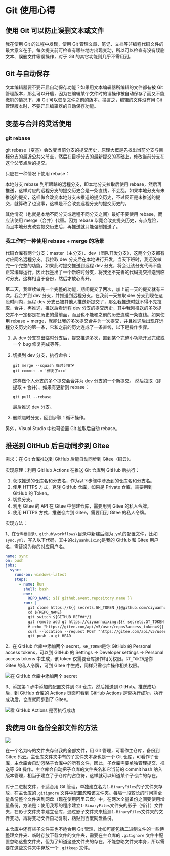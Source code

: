 # Git 使用心得

## 使用 Git 可以防止误删文本或文件

我在使用 Git 的过程中发现，使用 Git 管理文章、笔记、文档等非编程代码文件的最大意义在于，每次提交前可检查有哪些地方出现变动，所以可以检查有没有误删文本、误删文件等误操作，对于 Git 的其它功能则几乎不需用到。

## Git 与自动保存

文本编辑器要不要开启自动保存功能？如果用文本编辑器所编辑的文件都有被 Git 管理版本，那么可以开启，因为在编辑某个文件时的误操作被自动保存了而又不能撤销的情况下，用 Git 可以恢复文件之前的版本。换言之，编辑的文件没有用 Git 管理版本时，不要开启编辑器的自动保存功能。

## 变基与合并的灵活使用

### git rebase

git rebase（变基）会改变当前分支的提交历史，原理大概是先找出当前分支与目标分支的最近公共父节点，然后在目标分支的最新提交的基础上，修改当前分支在这个父节点后的提交。

只应在一种情况下使用 rebase：

本地分支 rebase 到所跟踪的远程分支，即本地分支拉取后使用 rebase，然后再推送，这样对应的远程分支的提交历史会是一条直线，不会乱。如果本地分支有未推送的提交，这样做会改变本地分支未推送的提交历史，不过反正是未推送的提交，就算改了也没事，这样是不会改变远程分支的提交历史的。

其他情况（也就是本地不同分支或远程不同分支之间）最好不要使用 rebase，而应该使用 merge（合并）代替。因为 rebase 毕竟会改变提交历史，有点危险，而且本地分支改变提交历史后，再推送就只能强制推送了。

### 我工作时一种使用 rebase + merge 的场景

代码仓库有两个分支：master（主分支）、dev（团队开发分支），这两个分支都有对应同名远程分支。我拉取 dev 分支后在本地进行开发，当天下班时，我还没做完一个完整的功能，如果此时提交推送到远程 dev 分支，将会让该分支代码不能正常编译运行。因此我签出了一个新临时分支，将我还不完善的代码提交推送到临时分支，这样相当于备份，然后才放心离开。

第二天，我继续做完一个完整的功能，期间提交了两次，加上前一天的提交就有三次。我合并到 dev 分支，并推送到远程分支。在我前一天拉取 dev 分支到现在这段时间内，远程 dev 分支已被其他人推送新提交了，那么我推送时就不得不先拉取、合并，再推送，推送后看远程 dev 分支的提交历史，其中我刚推送的多次提交并不一定都是在历史的最前面，而且也不能和之前的历史连成一条直线。如果使用 rebase + merge，就能让我的多次提交合并为一次提交，并且推送后出现在远程分支历史的第一条，它和之前的历史连成了一条直线，以下是操作步骤。

1. 从 dev 分支签出临时分支后，提交推送多次，直到某个完整小功能开发完成或一个 bug 修复完成等等。

2. 切换到 dev 分支，执行命令：

   ```git
   git merge --squash 临时分支名
   git commit -m '修复了xxx'
   ```

   这样做个人分支的多个提交会合并为 dev 分支的一个新提交。
   然后拉取（即提取 + 合并）、如果有更新则 rebase：

   ```git
   git pull --rebase
   ```


   最后推送 dev 分支。

3. 删除临时分支，回到步骤 1 循环操作。



另外，Visual Studio 中也可设置 Git 拉取后自动 rebase。

## 推送到 GitHub 后自动同步到 Gitee

需求：在 Git 仓库推送到 GitHub 后能自动同步到 Gitee（码云）。

实现原理：利用 GitHub Actions 在推送 Git 仓库到 GitHub 后执行：

1. 获取推送的仓库名和分支名，作为以下步骤中涉及到的仓库名和分支名。
2. 使用 HTTPS 方式，克隆 GitHub 仓库，如果是 Private 仓库，需要用到 GitHub 的 Token。
3. 切换分支。
4. 利用 Gitee 的 API 在 Gitee 中创建仓库，需要用到 Gitee 的私人令牌。
5. 使用 HTTPS 方式，推送仓库到 Gitee，需要用到 Gitee 的私人令牌。

实现方法：

1、在`仓库根目录\.github\workflows\`目录中新建后缀为`.yml`的配置文件，比如`sync.yml`，写入以下代码，其中的`ciyuanhuixing`是我的 GitHub 和 Gitee 用户名，需替换为你的对应用户名。

```yaml
name: sync
on: push
jobs:
  sync:
    runs-on: windows-latest
    steps:
      - name: Run
        shell: bash
        env:
          REPO_NAME: ${{ github.event.repository.name }}
        run: |
          git clone https://${{ secrets.GH_TOKEN }}@github.com/ciyuanhuixing/${REPO_NAME}.git
          cd ${REPO_NAME}
          git switch ${GITHUB_REF##*/}
          git remote add gt https://ciyuanhuixing:${{ secrets.GT_TOKEN }}@gitee.com/ciyuanhuixing/${REPO_NAME}.git
          # echo "https://gitee.com/api/v5/user/repos?access_token=${{ secrets.GT_TOKEN }}&name=$REPO_NAME&private=true&path=$REPO_NAME"
          curl --location --request POST "https://gitee.com/api/v5/user/repos?access_token=${{ secrets.GT_TOKEN }}&name=$REPO_NAME&private=true&path=$REPO_NAME"
          git push -u gt HEAD

```

2、在 GitHub 仓库中添加两个 secret。`GH_TOKEN`是你 GitHub 的 Personal access tokens，可以到 GitHub 的 Settings → Developer settings → Personal access tokens 中生成，该 token 仅需要仓库操作相关权限。`GT_TOKEN`是你 Gitee 的私人令牌，可到 Gitee 中生成，同样只需仓库操作相关权限。

![在 GitHub 仓库中添加两个 secret](C:\My\1-BinaryFiles\9-MarkdownFileImages\image-20211101223052443.png)

3、添加第 1 步中添加的配置文件到 Git 仓库，然后推送到 GitHub。推送成功后，到 GitHub 仓库的 Actions 页面可看到 GitHub Actions 是否执行成功，执行成功后，仓库就同步到了 Gitee。

![看 GitHub Actions 是否执行成功](C:\My\1-BinaryFiles\9-MarkdownFileImages\image-20211101224333185.png)

## 我使用 Git 备份全部文件的方法

![](C:\My\1-BinaryFiles\9-MarkdownFileImages\image-20211029031701541.png)

在一个名为`My`的文件夹存储我的全部文件，用 Git 管理，可看作主仓库，备份到 Gitee 码云。主仓库文件夹中有的子文件夹本身也是一个 Git 仓库，可看作子仓库，主仓库会自动忽略子仓库中的所有文件，因此，子仓库需要单独管理提交、推送等 Git 操作。主仓库会自动把子仓库的文件夹名和它当前的 commit hash 纳入版本管理，相当于建立了子仓库的占位符，这样就可以知道某个子仓库的存在。

对于二进制文件，不适合用 Git 管理，单独建立名为`1-BinaryFiles`的子文件夹存放，在主仓库的`.gitignore` 文件中配置忽略该文件夹。每隔一段较长的时间需全量备份整个文件夹到网盘（现在使用阿里云盘）中。在两次全量备份之间要使用增量备份，方法是：使用我写的程序建立`1-BinaryFiles`文件夹的影子（指针）文件夹，在影子文件夹中建立仓库，通过影子文件夹来检测`1-BinaryFiles`文件夹的文件变动，再将变动文件自动复制，粘贴到百度网盘备份。

主仓库中还有些子文件夹也不适合用 Git 管理，比如可能包括二进制文件的一些待整理文件夹、临时存放下载文件的文件夹，需要在主仓库的 `.gitignore` 文件中配置忽略这些文件夹，但为了知道这些文件夹的存在，不能忽略文件夹本身，所以需要在这些文件夹中存放一个 `.gitkeep` 文件。
